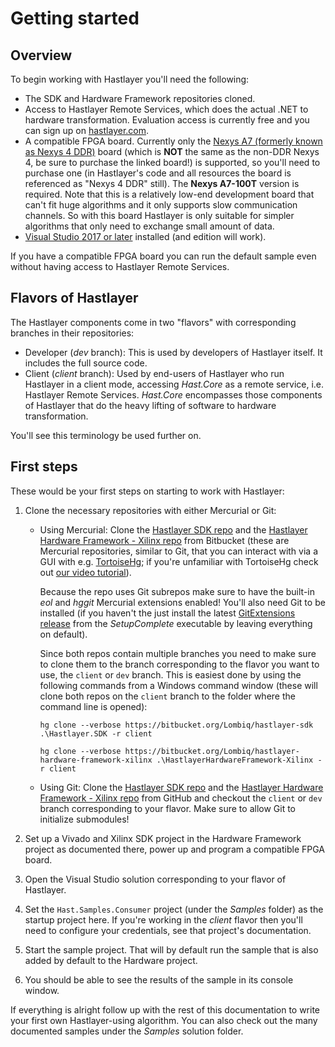 # Getting started



## Overview

To begin working with Hastlayer you'll need the following:

- The SDK and Hardware Framework repositories cloned.
- Access to Hastlayer Remote Services, which does the actual .NET to hardware transformation. Evaluation access is currently free and you can sign up on [hastlayer.com](https://hastlayer.com).
- A compatible FPGA board. Currently only the [Nexys A7 (formerly known as Nexys 4 DDR)](https://store.digilentinc.com/nexys-a7-fpga-trainer-board-recommended-for-ece-curriculum/) board (which is **NOT** the same as the non-DDR Nexys 4, be sure to purchase the linked board!) is supported, so you'll need to purchase one (in Hastlayer's code and all resources the board is referenced as "Nexys 4 DDR" still). The **Nexys A7-100T** version is required. Note that this is a relatively low-end development board that can't fit huge algorithms and it only supports slow communication channels. So with this board Hastlayer is only suitable for simpler algorithms that only need to exchange small amount of data.
- [Visual Studio 2017 or later](https://www.visualstudio.com/downloads/) installed (and edition will work).

If you have a compatible FPGA board you can run the default sample even without having access to Hastlayer Remote Services.


## Flavors of Hastlayer

The Hastlayer components come in two "flavors" with corresponding branches in their repositories:

- Developer (*dev* branch): This is used by developers of Hastlayer itself. It includes the full source code.
- Client (*client* branch): Used by end-users of Hastlayer who run Hastlayer in a client mode, accessing *Hast.Core* as a remote service, i.e. Hastlayer Remote Services. *Hast.Core* encompasses those components of Hastlayer that do the heavy lifting of software to hardware transformation.

You'll see this terminology be used further on.


## First steps

These would be your first steps on starting to work with Hastlayer:

1. Clone the necessary repositories with either Mercurial or Git:
    - Using Mercurial: Clone the [Hastlayer SDK repo](https://bitbucket.org/Lombiq/hastlayer-sdk) and the [Hastlayer Hardware Framework - Xilinx repo](https://bitbucket.org/Lombiq/hastlayer-hardware-framework-xilinx) from Bitbucket (these are Mercurial repositories, similar to Git, that you can interact with via a GUI with e.g. [TortoiseHg](https://tortoisehg.bitbucket.io/); if you're unfamiliar with TortoiseHg check out [our video tutorial](https://www.youtube.com/watch?v=sbRxMXVEDc0)).

        Because the repo uses Git subrepos make sure to have the built-in *eol* and *hggit* Mercurial extensions enabled! You'll also need Git to be installed (if you haven't the just install the latest [GitExtensions release](https://github.com/gitextensions/gitextensions/releases) from the *SetupComplete* executable by leaving everything on default).

        Since both repos contain multiple branches you need to make sure to clone them to the branch corresponding to the flavor you want to use, the `client` or `dev` branch. This is easiest done by using the following commands from a Windows command window (these will clone both repos on the `client` branch to the folder where the command line is opened):

        `hg clone --verbose https://bitbucket.org/Lombiq/hastlayer-sdk .\Hastlayer.SDK -r client`

        `hg clone --verbose https://bitbucket.org/Lombiq/hastlayer-hardware-framework-xilinx .\HastlayerHardwareFramework-Xilinx -r client`
    - Using Git: Clone the [Hastlayer SDK repo](https://github.com/Lombiq/Hastlayer-SDK) and the [Hastlayer Hardware Framework - Xilinx repo](https://github.com/Lombiq/Hastlayer-Hardware-Framework---Xilinx) from GitHub and checkout the `client` or `dev` branch corresponding to your flavor. Make sure to allow Git to initialize submodules!

2. Set up a Vivado and Xilinx SDK project in the Hardware Framework project as documented there, power up and program a compatible FPGA board.
3. Open the Visual Studio solution corresponding to your flavor of Hastlayer.
4. Set the `Hast.Samples.Consumer` project (under the *Samples* folder) as the startup project here. If you're working in the *client* flavor then you'll need to configure your credentials, see that project's documentation.
5. Start the sample project. That will by default run the sample that is also added by default to the Hardware project.
6. You should be able to see the results of the sample in its console window.

If everything is alright follow up with the rest of this documentation to write your first own Hastlayer-using algorithm. You can also check out the many documented samples under the *Samples* solution folder.